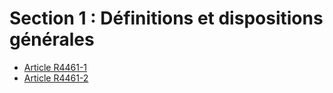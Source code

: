# Section 1 : Définitions et dispositions générales &#13;
&#13;
&#13;
&#13;
&#13;


* [Article R4461-1](./LEGIARTI000023414500.md)
* [Article R4461-2](./LEGIARTI000023414502.md)
